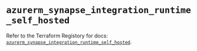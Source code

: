 # `azurerm_synapse_integration_runtime_self_hosted`

Refer to the Terraform Registory for docs: [`azurerm_synapse_integration_runtime_self_hosted`](https://www.terraform.io/docs/providers/azurerm/r/synapse_integration_runtime_self_hosted).
